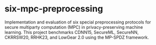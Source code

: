 # six-mpc-preprocessing
Implementation and evaluation of six special preprocessing protocols for secure multiparty computation (MPC) in privacy-preserving machine learning. This project benchmarks CDNN15, SecureML, SecureNN, CKRRSW20, RRHK23, and LowGear 2.0 using the MP-SPDZ framework.
